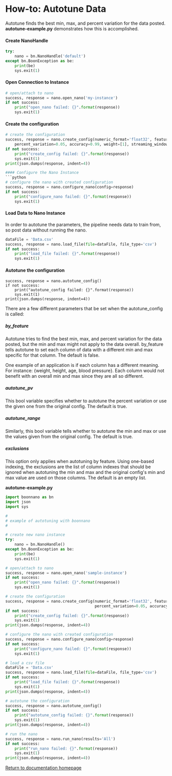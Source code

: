 # How-to: Autotune Data

Autotune finds the best min, max, and percent variation for the data posted.  **autotune-example.py** demonstrates how this is accomplished.

#### Create NanoHandle

```python
try:
    nano = bn.NanoHandle('default')
except bn.BoonException as be:
    print(be)
    sys.exit(1)
```

#### Open Connection to Instance

```python
# open/attach to nano
success, response = nano.open_nano('my-instance')
if not success:
    print("open_nano failed: {}".format(response))
    sys.exit(1)
```

#### Create the configuration
```python
# create the configuration
success, response = nano.create_config(numeric_format='float32', feature_count=20, min_val=[-10], max_val=[15],
	percent_variation=0.05, accuracy=0.99, weight=[1], streaming_window=1)
if not success:
    print("create_config failed: {}".format(response))
    sys.exit(1)
print(json.dumps(response, indent=4))

#### Configure the Nano Instance
```python
# configure the nano with created configuration
success, response = nano.configure_nano(config=response)
if not success:
    print("configure_nano failed: {}".format(response))
    sys.exit(1)
```

#### Load Data to Nano Instance

In order to autotune the parameters, the pipeline needs data to train from, so post data without running the nano.

```python
dataFile = 'Data.csv'
success, response = nano.load_file(file=dataFile, file_type='csv')
if not success:
    print("load_file failed: {}".format(response))
    sys.exit(1)
```


#### Autotune the configuration

```
success, response = nano.autotune_config()
if not success:
    print("autotune_config failed: {}".format(response))
    sys.exit(1)
print(json.dumps(response, indent=4))

```

There are a few different parameters that be set when the autotune_config is called:

##### by_feature
Autotune tries to find the best min, max, and percent variation for the data posted, but the min and max might not apply to the data overall. by_feature tells autotune to set each column of data with a different min and max specific for that column. The default is false.

One example of an application is if each column has a different meaning. For instance: {weight, height, age, blood pressure}. Each column would not benefit with an overall min and max since they are all so different.

##### autotune_pv
This bool variable specifies whether to autotune the percent variation or use the given one from the original config. The default is true.

##### autotune_range
Similarly, this bool variable tells whether to autotune the min and max or use the values given from the original config. The default is true.

##### exclusions
This option only applies when autotuning by feature. Using one-based indexing, the exclusions are the list of column indexes that should be ignored when autotuning the min and max and the original config's min and max value are used on those columns. The default is an empty list.

**autotune-example.py**

```python
import boonnano as bn
import json
import sys

#
# example of autotuning with boonnano
#

# create new nano instance
try:
    nano = bn.NanoHandle()
except bn.BoonException as be:
    print(be)
    sys.exit(1)

# open/attach to nano
success, response = nano.open_nano('sample-instance')
if not success:
    print("open_nano failed: {}".format(response))
    sys.exit(1)

# create the configuration
success, response = nano.create_config(numeric_format='float32', feature_count=20, min_val=[-10], max_val=[15],
                                       percent_variation=0.05, accuracy=0.99, weight=[1], streaming_window=1)
if not success:
    print("create_config failed: {}".format(response))
    sys.exit(1)
print(json.dumps(response, indent=4))

# configure the nano with created configuration
success, response = nano.configure_nano(config=response)
if not success:
    print("configure_nano failed: {}".format(response))
    sys.exit(1)

# load a csv file
dataFile = 'Data.csv'
success, response = nano.load_file(file=dataFile, file_type='csv')
if not success:
    print("load_file failed: {}".format(response))
    sys.exit(1)
print(json.dumps(response, indent=4))

# autotune the configuration
success, response = nano.autotune_config()
if not success:
    print("autotune_config failed: {}".format(response))
    sys.exit(1)
print(json.dumps(response, indent=4))

# run the nano
success, response = nano.run_nano(results='All')
if not success:
    print("run_nano failed: {}".format(response))
    sys.exit(1)
print(json.dumps(response, indent=4))

```

[Return to documentation homepage](index.md)
